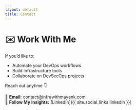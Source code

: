 ```yaml
---
layout: default
title: Contact
---
```


# ✉️ Work With Me

If you’d like to:
- Automate your DevOps workflows  
- Build Infrastructure tools  
- Collaborate on DevSecOps projects  

Reach out anytime 👇  

📧 **Email:** contact@infrawithmayank.com   
🧠 **Follow My Insights:** [LinkedIn]({{ site.social_links.linkedin }})
